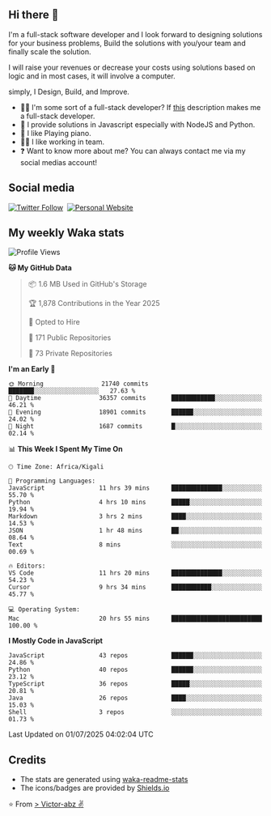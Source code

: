 ## Hi there 👋
I'm a full-stack software developer and I look forward to designing solutions for your business problems, Build the solutions with you/your team and finally scale the solution.

I will raise your revenues or decrease your costs using solutions based on logic and in most cases, it will involve a computer.

simply, I Design, Build, and Improve.

- 👨‍💻 I'm some sort of a full-stack developer? If [this](https://www.w3schools.com/whatis/whatis_fullstack.asp) description makes me a full-stack developer.
- 🌱 I provide solutions in Javascript especially with NodeJS and Python. 
- 🎹 I like Playing piano.
- 👯‍♀️ I like working in team.
- ❓ Want to know more about me? You can always contact me via my social medias account!

## Social media
[![Twitter Follow](https://img.shields.io/twitter/follow/vicky_abz?color=%231DA1F2&label=Twitter&style=for-the-badge&logo=twitter&logoColor=ffffff)](https://twitter.com/vicky_abz)
‎‎ [![Personal Website](https://img.shields.io/static/v1?label=visit&message=victor-abz.com&color=%235F021F&style=for-the-badge)](https://victor-abz.com/)

## My weekly Waka stats
<!--START_SECTION:waka-->
![Profile Views](http://img.shields.io/badge/Profile%20Views-1-blue)

**🐱 My GitHub Data** 

> 📦 1.6 MB Used in GitHub's Storage 
 > 
> 🏆 1,878 Contributions in the Year 2025
 > 
> 💼 Opted to Hire
 > 
> 📜 171 Public Repositories 
 > 
> 🔑 73 Private Repositories 
 > 
**I'm an Early 🐤** 

```text
🌞 Morning                21740 commits       ███████░░░░░░░░░░░░░░░░░░   27.63 % 
🌆 Daytime                36357 commits       ████████████░░░░░░░░░░░░░   46.21 % 
🌃 Evening                18901 commits       ██████░░░░░░░░░░░░░░░░░░░   24.02 % 
🌙 Night                  1687 commits        █░░░░░░░░░░░░░░░░░░░░░░░░   02.14 % 
```


📊 **This Week I Spent My Time On** 

```text
🕑︎ Time Zone: Africa/Kigali

💬 Programming Languages: 
JavaScript               11 hrs 39 mins      ██████████████░░░░░░░░░░░   55.70 % 
Python                   4 hrs 10 mins       █████░░░░░░░░░░░░░░░░░░░░   19.94 % 
Markdown                 3 hrs 2 mins        ████░░░░░░░░░░░░░░░░░░░░░   14.53 % 
JSON                     1 hr 48 mins        ██░░░░░░░░░░░░░░░░░░░░░░░   08.64 % 
Text                     8 mins              ░░░░░░░░░░░░░░░░░░░░░░░░░   00.69 % 

🔥 Editors: 
VS Code                  11 hrs 20 mins      ██████████████░░░░░░░░░░░   54.23 % 
Cursor                   9 hrs 34 mins       ███████████░░░░░░░░░░░░░░   45.77 % 

💻 Operating System: 
Mac                      20 hrs 55 mins      █████████████████████████   100.00 % 
```

**I Mostly Code in JavaScript** 

```text
JavaScript               43 repos            ██████░░░░░░░░░░░░░░░░░░░   24.86 % 
Python                   40 repos            ██████░░░░░░░░░░░░░░░░░░░   23.12 % 
TypeScript               36 repos            █████░░░░░░░░░░░░░░░░░░░░   20.81 % 
Java                     26 repos            ████░░░░░░░░░░░░░░░░░░░░░   15.03 % 
Shell                    3 repos             ░░░░░░░░░░░░░░░░░░░░░░░░░   01.73 % 
```




 Last Updated on 01/07/2025 04:02:04 UTC
<!--END_SECTION:waka-->

## Credits
- The stats are generated using [waka-readme-stats](https://github.com/anmol098/waka-readme-stats)
- The icons/badges are provided by [Shields.io](https://shields.io/)

⭐️ From [> Victor-abz ✌](https://victor-abz.com/)
